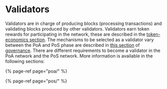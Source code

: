 # Validators

Validators are in charge of producing blocks \(processing transactions\) and validating blocks produced by other validators. Validators earn token rewards for participating in the network, these are described in the [token-economics section](../learn/token-economics/). The mechanisms to be selected as a validator vary between the PoA and PoS phase are described in [this section](../learn/governance/evolution.md) of [governance](../learn/governance/). There are different requirements to become a validator in the PoA network and the PoS network. More information is available in the following sections:

{% page-ref page="poa/" %}

{% page-ref page="pos/" %}





